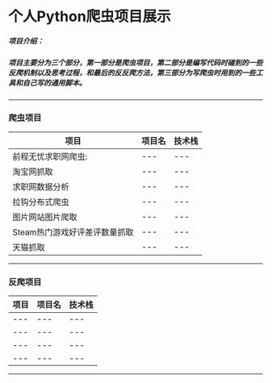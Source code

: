 
# 个人Python爬虫项目展示

##### 项目介绍：
##### 项目主要分为三个部分，第一部分是爬虫项目，第二部分是编写代码时碰到的一些反爬机制以及思考过程，和最后的反反爬方法，第三部分为写爬虫时用到的一些工具和自己写的通用脚本。  


****  
### 爬虫项目  

|项目|项目名|技术栈|
|---|---|---
|前程无忧求职网爬虫:|---|---
|淘宝网抓取|---|---
|求职网数据分析|---|---
|拉钩分布式爬虫|---|---
|图片网站图片爬取|---|---
|Steam热门游戏好评差评数量抓取|---|---
|天猫抓取|---|---


****
### 反爬项目

|项目|项目名|技术栈|
|---|---|---
|---|---|---
|---|---|---
|---|---|---
|---|---|---
****
